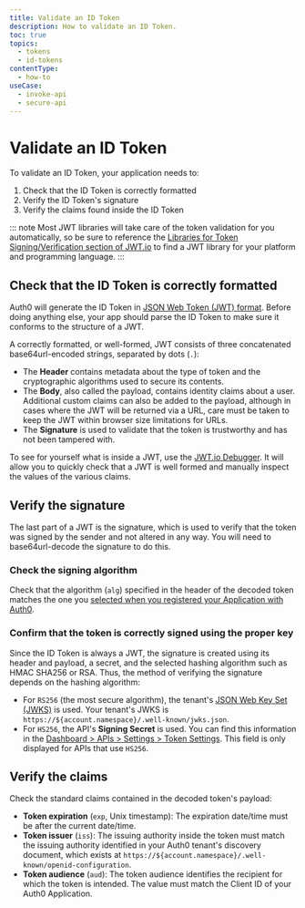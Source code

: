 ```yaml
---
title: Validate an ID Token
description: How to validate an ID Token.
toc: true
topics:
  - tokens
  - id-tokens
contentType:
  - how-to
useCase:
  - invoke-api
  - secure-api
---
```

# Validate an ID Token

To validate an ID Token, your application needs to:

1. Check that the ID Token is correctly formatted
2. Verify the ID Token's signature
3. Verify the claims found inside the ID Token

::: note
Most JWT libraries will take care of the token validation for you automatically, so be sure to reference the [Libraries for Token Signing/Verification section of JWT.io](https://jwt.io/#libraries-io) to find a JWT library for your platform and programming language.
:::

## Check that the ID Token is correctly formatted

Auth0 will generate the ID Token in [JSON Web Token (JWT) format](/jwt#what-is-the-json-web-token-structure-). Before doing anything else, your app should parse the ID Token to make sure it conforms to the structure of a JWT.

A correctly formatted, or well-formed, JWT consists of three concatenated base64url-encoded strings, separated by dots (`.`):

* The **Header** contains metadata about the type of token and the cryptographic algorithms used to secure its contents.
* The **Body**, also called the payload, contains identity claims about a user. Additional custom claims can also be added to the payload, although in cases where the JWT will be returned via a URL, care must be taken to keep the JWT within browser size limitations for URLs.
* The **Signature** is used to validate that the token is trustworthy and has not been tampered with.

To see for yourself what is inside a JWT, use the [JWT.io Debugger](https://jwt.io/#debugger). It will allow you to quickly check that a JWT is well formed and manually inspect the values of the various claims.

## Verify the signature

The last part of a JWT is the signature, which is used to verify that the token was signed by the sender and not altered in any way. You will need to base64url-decode the signature to do this.

### Check the signing algorithm

Check that the algorithm (`alg`) specified in the header of the decoded token matches the one you [selected when you registered your Application with Auth0](/tokens/guides/update-signing-algorithm-application). 

### Confirm that the token is correctly signed using the proper key

Since the ID Token is always a JWT, the signature is created using its header and payload, a secret, and the selected hashing algorithm such as HMAC SHA256 or RSA. Thus, the method of verifying the signature depends on the hashing algorithm:

- For `RS256` (the most secure algorithm), the tenant's [JSON Web Key Set (JWKS)](/jwks) is used. Your tenant's JWKS is `https://${account.namespace}/.well-known/jwks.json`.
- For `HS256`, the API's __Signing Secret__ is used. You can find this information in the [Dashboard > APIs > Settings > Token Settings](${manage_url}/#/apis). This field is only displayed for APIs that use `HS256`.

## Verify the claims

Check the standard claims contained in the decoded token's payload:

* **Token expiration** (`exp`, Unix timestamp): The expiration date/time must be after the current date/time.
* **Token issuer** (`iss`): The issuing authority inside the token must match the issuing authority identified in your Auth0 tenant's discovery document, which exists at `https://${account.namespace}/.well-known/openid-configuration`.
* **Token audience** (`aud`): The token audience identifies the recipient for which the token is intended. The value must match the Client ID of your Auth0 Application.
